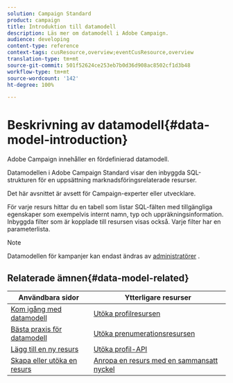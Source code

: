```yaml
---
solution: Campaign Standard
product: campaign
title: Introduktion till datamodell
description: Läs mer om datamodell i Adobe Campaign.
audience: developing
content-type: reference
context-tags: cusResource,overview;eventCusResource,overview
translation-type: tm+mt
source-git-commit: 501f52624ce253eb7b0d36d908ac8502cf1d3b48
workflow-type: tm+mt
source-wordcount: '142'
ht-degree: 100%

---
```



# Beskrivning av datamodell{#data-model-introduction}

Adobe Campaign innehåller en fördefinierad datamodell.

Datamodellen i Adobe Campaign Standard visar den inbyggda SQL-strukturen för en uppsättning marknadsföringsrelaterade resurser.

Det här avsnittet är avsett för Campaign-experter eller utvecklare.

För varje resurs hittar du en tabell som listar SQL-fälten med tillgängliga egenskaper som exempelvis internt namn, typ och uppräkningsinformation.  Inbyggda filter som är kopplade till resursen visas också.  Varje filter har en parameterlista.

>[!NOTE]
>Datamodellen för kampanjer kan endast ändras av [administratörer](../../administration/using/users-management.md#functional-administrators) .

## Relaterade ämnen{#data-model-related}

| Användbara sidor | Ytterligare resurser |
|---|---|
| [Kom igång med datamodell](data-model-concepts.md) | [Utöka profilresursen](extending-the-profile-resource-with-a-new-field.md) |
| [Bästa praxis för datamodell](data-model-best-practices.md) | [Utöka prenumerationsresursen](extending-the-subscriptions-to-an-application-resource.md) |
| [Lägg till en ny resurs](key-steps-to-add-a-resource.md) | [Utöka profil-API](about-extending-the-api.md) |
| [Skapa eller utöka en resurs](creating-or-extending-the-resource.md) | [Anropa en resurs med en sammansatt nyckel](uc-calling-resource-id-key.md) |
